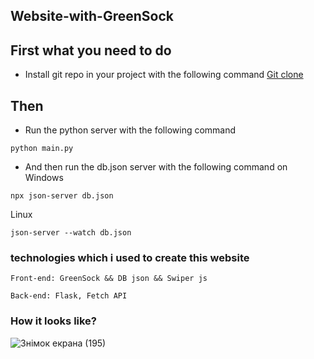 ## Website-with-GreenSock

## First what you need to do

- Install git repo in your project with the following command  [Git clone](https://git-scm.com/docs/git-clone)

## Then

- Run the python server with the following command

```
python main.py
```

- And then run the db.json server with the following command on Windows
```
npx json-server db.json 
```
Linux
```
json-server --watch db.json
```

### technologies which i used to create this website
```
Front-end: GreenSock && DB json && Swiper js

Back-end: Flask, Fetch API
```

### How it looks like?
![Знімок екрана (195)](https://user-images.githubusercontent.com/69985852/141428165-4ec2ac71-d471-49dc-8294-c8fb6ba4ec62.png)

